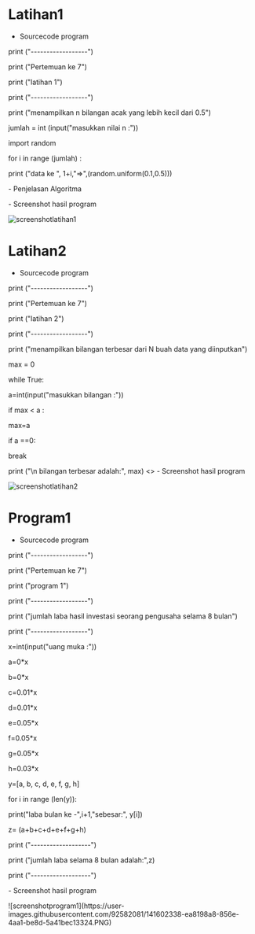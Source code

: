 # Latihan1
- Sourcecode program
<p> print ("------------------")
<p> print ("Pertemuan ke 7")
<p> print ("latihan 1")
<p> print ("------------------")

<p> print ("menampilkan n bilangan acak yang lebih kecil dari 0.5")

<p> jumlah = int (input("masukkan nilai n :"))
<p> import random
<p> for i in range (jumlah) :

<p>    print ("data ke ", 1+i,"=>",(random.uniform(0.1,0.5))) 
<p>
- Penjelasan Algoritma
<p>
- Screenshot hasil program
<p> 
  
![screenshotlatihan1](https://user-images.githubusercontent.com/92582081/141266498-08c08f71-fb50-4a5a-813e-59f520aae651.PNG)

# Latihan2
- Sourcecode program
<p> print ("------------------")
<p> print ("Pertemuan ke 7")
<p> print ("latihan 2")
<p> print ("------------------")

<p> print ("menampilkan bilangan terbesar dari N buah data yang diinputkan")

<p> max = 0
<p> while True:
<p>    a=int(input("masukkan bilangan :"))
<p>    if max < a :
<p>        max=a
<p>    if a ==0:
<p>        break
<p>print ("\n bilangan terbesar adalah:", max)
<>
- Screenshot hasil program
<p>
  
![screenshotlatihan2](https://user-images.githubusercontent.com/92582081/141602274-9e2bd6d4-53ba-454e-b89a-8860bcdb0c37.PNG)


# Program1
- Sourcecode program
<p> print ("------------------")
<p> print ("Pertemuan ke 7")
<p> print ("program 1")
<p> print ("------------------")

<p> print ("jumlah laba hasil investasi seorang pengusaha selama 8 bulan")
<p> print ("------------------")
<p> x=int(input("uang muka :"))

<p> a=0*x 
<p> b=0*x
<p> c=0.01*x
<p> d=0.01*x 
<p> e=0.05*x 
<p> f=0.05*x 
<p> g=0.05*x 
<p> h=0.03*x

<p> y=[a, b, c, d, e, f, g, h]
<p> for i in range (len(y)):
<p>    print("laba bulan ke -",i+1,"sebesar:", y[i])
<p> z= (a+b+c+d+e+f+g+h)
<p> print ("-------------------")
<p> print ("jumlah laba selama 8 bulan adalah:",z)
<p> print ("-------------------")
<p>
- Screenshot hasil program
<P>
![screenshotprogram1](https://user-images.githubusercontent.com/92582081/141602338-ea8198a8-856e-4aa1-be8d-5a41bec13324.PNG)
